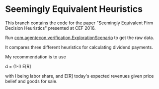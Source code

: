 # Seemingly Equivalent Heuristics

This branch contains the code for the paper "Seemingly Equivalent Firm Decision Heuristics" presented at CEF 2016.

Run [com.agentecon.verification.ExplorationScenario](https://github.com/meisserecon/agentecon/blob/StrategyExploration/src/com/agentecon/verification/SimpleExplorationScenario.java) to get the raw data.

It compares three different heuristics for calculating dividend payments.

My recommendation is to use

d = (1-l) E[R]

with l being labor share, and E[R] today's expected revenues given price belief and goods for sale.